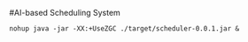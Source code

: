 #AI-based Scheduling System

```shell
nohup java -jar -XX:+UseZGC ./target/scheduler-0.0.1.jar &
```